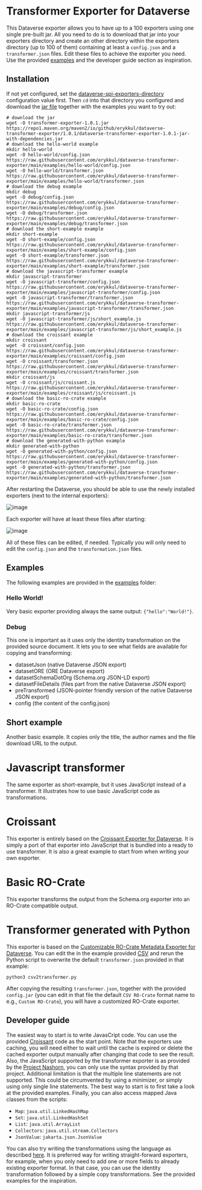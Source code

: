 # Transformer Exporter for Dataverse
This Dataverse exporter allows you to have up to a 100 exporters using one single pre-built jar. All you need to do is to download that jar into your exporters directory and create an other directory within the exporters directory (up to 100 of them) containing at least a `config.json` and a `transformer.json` files. Edit these files to achieve the exporter you need. Use the provided [examples](/examples/) and the developer guide section as inspiration.

## Installation

If not yet configured, set the [dataverse-spi-exporters-directory](https://guides.dataverse.org/en/latest/installation/config.html#dataverse-spi-exporters-directory) configuration value first. Then `cd` into that directory you configured and download the [jar file](https://repo1.maven.org/maven2/io/github/erykkul/dataverse-transformer-exporter/1.0.1/dataverse-transformer-exporter-1.0.1-jar-with-dependencies.jar) together with the examples you want to try out:

```shell
# download the jar
wget -O transformer-exporter-1.0.1.jar https://repo1.maven.org/maven2/io/github/erykkul/dataverse-transformer-exporter/1.0.1/dataverse-transformer-exporter-1.0.1-jar-with-dependencies.jar
# download the hello-world example
mkdir hello-world
wget -O hello-world/config.json https://raw.githubusercontent.com/erykkul/dataverse-transformer-exporter/main/examples/hello-world/config.json
wget -O hello-world/transformer.json https://raw.githubusercontent.com/erykkul/dataverse-transformer-exporter/main/examples/hello-world/transformer.json
# download the debug example
mkdir debug
wget -O debug/config.json https://raw.githubusercontent.com/erykkul/dataverse-transformer-exporter/main/examples/debug/config.json
wget -O debug/transformer.json https://raw.githubusercontent.com/erykkul/dataverse-transformer-exporter/main/examples/debug/transformer.json
# download the short-example example
mkdir short-example
wget -O short-example/config.json https://raw.githubusercontent.com/erykkul/dataverse-transformer-exporter/main/examples/short-example/config.json
wget -O short-example/transformer.json https://raw.githubusercontent.com/erykkul/dataverse-transformer-exporter/main/examples/short-example/transformer.json
# download the javascript-transformer example
mkdir javascript-transformer
wget -O javascript-transformer/config.json https://raw.githubusercontent.com/erykkul/dataverse-transformer-exporter/main/examples/javascript-transformer/config.json
wget -O javascript-transformer/transformer.json https://raw.githubusercontent.com/erykkul/dataverse-transformer-exporter/main/examples/javascript-transformer/transformer.json
mkdir javascript-transformer/js
wget -O javascript-transformer/js/short_example.js https://raw.githubusercontent.com/erykkul/dataverse-transformer-exporter/main/examples/javascript-transformer/js/short_example.js
# download the croissant example
mkdir croissant
wget -O croissant/config.json https://raw.githubusercontent.com/erykkul/dataverse-transformer-exporter/main/examples/croissant/config.json
wget -O croissant/transformer.json https://raw.githubusercontent.com/erykkul/dataverse-transformer-exporter/main/examples/croissant/transformer.json
mkdir croissant/js
wget -O croissant/js/croissant.js https://raw.githubusercontent.com/erykkul/dataverse-transformer-exporter/main/examples/croissant/js/croissant.js
# download the basic-ro-crate example
mkdir basic-ro-crate
wget -O basic-ro-crate/config.json https://raw.githubusercontent.com/erykkul/dataverse-transformer-exporter/main/examples/basic-ro-crate/config.json
wget -O basic-ro-crate/transformer.json https://raw.githubusercontent.com/erykkul/dataverse-transformer-exporter/main/examples/basic-ro-crate/transformer.json
# download the generated-with-python example
mkdir generated-with-python
wget -O generated-with-python/config.json https://raw.githubusercontent.com/erykkul/dataverse-transformer-exporter/main/examples/generated-with-python/config.json
wget -O generated-with-python/transformer.json https://raw.githubusercontent.com/erykkul/dataverse-transformer-exporter/main/examples/generated-with-python/transformer.json
```

After restarting the Dataverse, you should be able to use the newly installed exporters (next to the internal exporters):

![image](https://github.com/ErykKul/dataverse-transformer-exporter/assets/101262459/57241319-ce45-40b4-8777-401252f6c4d4)

Each exporter will have at least these files after starting:

![image](https://github.com/ErykKul/dataverse-transformer-exporter/assets/101262459/837405e1-4abe-4470-a9fe-0af3d1ee727d)

All of these files can be edited, if needed. Typically you will only need to edit the `config.json` and the `transformation.json` files.

## Examples

The following examples are provided in the [examples](/examples/) folder:

### Hello World!

Very basic exporter providing always the same output: `{"hello":"World!"}`.

### Debug

This one is important as it uses only the identity transformation on the provided source document. It lets you to see what fields are available for copying and transforming:
- datasetJson (native Dataverse JSON export)
- datasetORE (ORE Dataverse export)
- datasetSchemaDotOrg (Schema.org JSON-LD export)
- datasetFileDetails (files part from the native Dataverse JSON export)
- preTransformed (JSON-pointer friendly version of the native Dataverse JSON export)
- config (the content of the config.json)

## Short example

Another basic example. It copies only the title, the author names and the file download URL to the output.

# Javascript transformer

The same exporter as short-example, but it uses JavaScript instead of a transformer. It illustrates how to use basic JavaScript code as transformations.

# Croissant

This exporter is entirely based on the [Croissant Exporter for Dataverse](https://github.com/gdcc/exporter-croissant). It is simply a port of that exporter into JavaScript that is bundled into a ready to use transformer. It is also a great example to start from when writing your own exporter.

# Basic RO-Crate

This exporter transforms the output from the Schema.org exporter into an RO-Crate compatible output.

# Transformer generated with Python

This exporter is based on the [Customizable RO-Crate Metadata Exporter for Dataverse](https://github.com/gdcc/exporter-ro-crate). You can edit the in the example provided [CSV](/examples/generated-with-python/dataverse2ro-crate.csv) and rerun the Python script to overwrite the default `transformer.json` provided in that example:

```shell
python3 csv2transformer.py
```

After copying the resulting `transformer.json`, together with the provided `config.jar` (you can edit in that file the default `CSV RO-Crate` format name to e.g., `Custom RO-Crate`), you will have a customized RO-Crate exporter.

## Developer guide

The easiest way to start is to write JavasCript code. You can use the provided [Croissant](/examples/croissant/js/croissant.js) code as the start point. Note that the exporters use caching, you will need either to wait until the cache is expired or delete the cached exporter output manually after changing that code to see the result. Also, the JavaScript supported by the transformer exporter is as provided by the [Project Nashorn](https://openjdk.org/projects/nashorn/), you can only use the syntax provided by that project. Additional limitation is that the multiple line statements are not supported. This could be circumvented by using a minimizer, or simply using only single line statements. The best way to start is to first take a look at the provided examples. Finally, you can also access mapped Java classes from the scripts:
- `Map`: `java.util.LinkedHashMap`
- `Set`: `java.util.LinkedHashSet`
- `List`: `java.util.ArrayList`
- `Collectors`: `java.util.stream.Collectors`
- `JsonValue`: `jakarta.json.JsonValue`

You can also try writing the transformations using the language as described [here](https://github.com/ErykKul/json-transformer). It is preferred way for writing straight-forward exporters, for example, when you only need to add one or more fields to already existing exporter format. In that case, you can use the identity transformation followed by a simple copy transformations. See the provided examples for the inspiration.